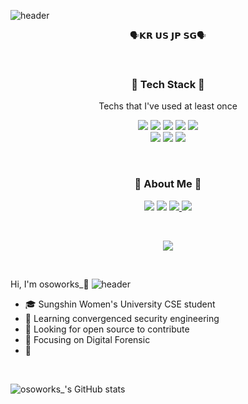 ![header](https://capsule-render.vercel.app/api?type=waving&color=timeAuto&height=350&section=header&text=osoworks&fontsize=150)

<p align="center">🗣️𝗞𝗥 𝗨𝗦 𝗝𝗣 𝗦𝗚🗣️</p>

<br>

<h3 align="center">🔧 Tech Stack 🔧</h3>

<p align="center"> Techs that I've used at least once </p>

<p align="center">
  <img src="https://img.shields.io/badge/Python-3766AB?style=flat-square&logo=Python&logoColor=white"/></a> 
  <img src="https://img.shields.io/badge/Java-007396?style=flat-square&logo=Java&logoColor=white"/></a>
  <img src="https://img.shields.io/badge/C++-00599C?style=flat-square&logo=C%2B%2B&logoColor=white"/></a> 
  <img src="https://img.shields.io/badge/css-1572B6?style=flat-square&logo=css3&logoColor=white"/></a> 
  <img src="https://img.shields.io/badge/Javascript-ffb13b?style=flat-square&logo=javascript&logoColor=white"/></a>
  <br>
 <img src="https://img.shields.io/badge/Adobe Illustrator-FF9A00?style=flat-square&logo=AdobeIllustrator&logoColor=black"/></a> 
 <img src="https://img.shields.io/badge/Adobe Photoshop-31A8FF?style=flat-square&logo=AdobePhotoshop&logoColor=black"/></a> 
 <img src="https://img.shields.io/badge/Adobe Premiere Pro-9999FF?style=flat-square&logo=AdobePremierePro&logoColor=black"/></a>
</p>
  
<br>

<h3 align="center"> 🐾 About Me 🐾 </h3>
<p align="center">
  <a href="https://www.instagram.com/osoworks_/"><img src="https://img.shields.io/badge/Instagram-E4405F?style=flat-square&logo=Instagram&logoColor=white&link=https://www.instagram.com/osoworks_/"/></a>
  <a href="mailto:kimujunga@outlook.kr"><img src="https://img.shields.io/badge/Gmail-d14836?style=flat-square&logo=Gmail&logoColor=white&link=20200913@sungshin.acr.kr"/></a>
  <a href="https://osoworks.github.io/"><img src="https://img.shields.io/badge/GitHub-181717?style=flat-square&logo=GitHub&logoColor=white&link=https://osointhezzz.github.io/"/>
  <a href="https://opensea.io/osoworks_"><img src="https://img.shields.io/badge/OpenSea-2081E2?style=flat-square&logo=OpenSea&logoColor=white&link=https://opensea.io/osoworks_"/></a>
</p>
<br>

<p align="center">
  <a href="https://hits.seeyoufarm.com"><img src="https://hits.seeyoufarm.com/api/count/incr/badge.svg?url=https://github.com/osointhezzz&count_bg=%233D79C8&title_bg=%23555555&icon=github.svg&icon_color=%23E7E7E7&title=hits&edge_flat=false"/></a>
</p>

<br>

Hi, I'm osoworks_🐾 
![header](https://capsule-render.vercel.app/api?type=rect&color=gradient&height=1)
- :mortar_board: Sungshin Women's University CSE student
- 🌱 Learning convergenced security engineering 
- 🤔 Looking for open source to contribute
- 🔭 Focusing on Digital Forensic
- 🔐

<br>

![osoworks_'s GitHub stats](https://github-readme-stats.vercel.app/api?username=osoworks&theme=flag-india&show_icons=true)

<br>

<!--
**[![Solved.ac Profile](http://mazassumnida.wtf/api/v2/generate_badge?boj=백준아이디)](https://solved.ac/백준아이디/)
